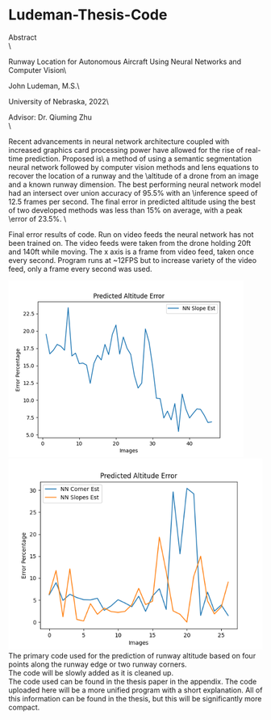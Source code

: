 # Ludeman-Thesis-Code

Abstract\
\

Runway Location for Autonomous Aircraft Using Neural Networks and Computer Vision\

John Ludeman, M.S.\

University of Nebraska, 2022\

Advisor: Dr. Qiuming Zhu\
\


Recent advancements in neural network architecture coupled with increased graphics card processing power have allowed for the rise of real-time prediction. Proposed is\ a method of using a semantic segmentation neural network followed by computer vision methods and lens equations to recover the location of a runway and the \altitude of a drone from an image and a known runway dimension. The best performing neural network model had an intersect over union accuracy of 95.5% with an \inference speed of 12.5 frames per second. The final error in predicted altitude using the best of two developed methods was less than 15% on average, with a peak \error of 23.5%. 
\



Final error results of code. Run on video feeds the neural network has not been trained on. The video feeds were taken from the drone holding 20ft and 140ft while moving. The x axis is a frame from video feed, taken once every second. Program runs at ~12FPS but to increase variety of the video feed, only a frame every second was used.

![test20ft](https://github.com/jludeman-1/Ludeman-Thesis-Code/blob/main/examples/altErrEst20.png?raw=true)
\
![test140ft](https://github.com/jludeman-1/Ludeman-Thesis-Code/blob/main/examples/altErrEst140.png?raw=true)
\
The primary code used for the prediction of runway altitude based on four points along the runway edge or two runway corners.
\
The code will be slowly added as it is cleaned up.\
The code used can be found in the thesis paper in the appendix. The code uploaded here will be a more unified program with a short explanation. All of this information can be found in the thesis, but this will be significantly more compact.
